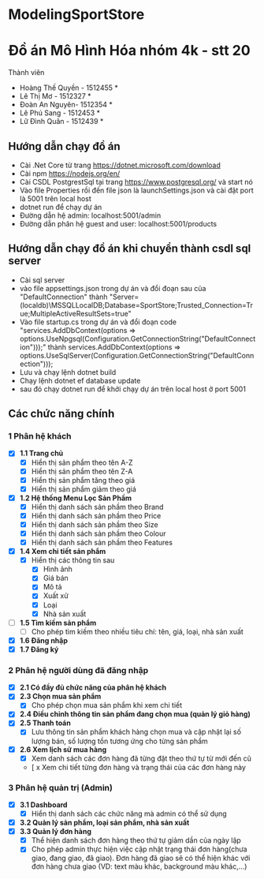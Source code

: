 # ModelingSportStore
# Đồ án Mô Hình Hóa nhóm 4k - stt 20
Thành viên
* Hoàng Thế Quyền	- 1512455 *
* Lê Thị Mơ - 1512327 *
* Đoàn An Nguyên- 1512354 *
* Lê Phú Sang - 1512453 *
* Lữ Đình Quân - 1512439 *
## Hướng dẫn chạy đồ án
* Cài .Net Core từ trang https://dotnet.microsoft.com/download
* Cài npm https://nodejs.org/en/
* Cài CSDL PostgrestSql tại trang https://www.postgresql.org/ và start nó
* Vào file Properties rồi đến file json là launchSettings.json và cài đặt port là 5001 trên local host
* dotnet run để chạy dự án
* Đường dẫn hệ admin: localhost:5001/admin
* Đường dẫn phân hệ guest and user: localhost:5001/products
## Hướng dẫn chạy đồ án khi chuyển thành csdl sql server
* Cài sql server
* vào file appsettings.json trong dự án và đổi đoạn sau của "DefaultConnection" thành "Server=(localdb)\\MSSQLLocalDB;Database=SportStore;Trusted_Connection=True;MultipleActiveResultSets=true"
* Vào file startup.cs trong dự án và đổi đoạn code "services.AddDbContext<EcommerceContext>(options =>
          options.UseNpgsql(Configuration.GetConnectionString("DefaultConnection")));"
 thành  services.AddDbContext<EcommerceContext>(options =>
          options.UseSqlServer(Configuration.GetConnectionString("DefaultConnection")));
 * Lưu và chạy lệnh dotnet build 
 * Chạy lệnh dotnet ef database update
 * sau đó chạy dotnet run để khởi chạy dự án trên local host ở port 5001

## Các chức năng chính
### 1 Phân hệ khách
* [x] **1.1 Trang chủ**
  * [x] Hiển thị sản phẩm theo tên A-Z 
  * [x] Hiển thị sản phẩm theo tên Z-A 
  * [x] Hiển thị sản phẩm tăng theo giá
  * [x] Hiển thị sản phẩm giảm theo giá
* [x] **1.2 Hệ thống Menu Lọc Sản Phầm**
  * [x] Hiển thị danh sách sản phầm theo Brand
  * [x] Hiển thị danh sách sản phầm theo Price
  * [x] Hiển thị danh sách sản phầm theo Size
  * [x] Hiển thị danh sách sản phầm theo Colour
  * [x] Hiển thị danh sách sản phầm theo Features

* [x] **1.4 Xem chi tiết sản phẩm**
  * [x] Hiển thị các thông tin sau
    * [x] Hình ảnh
    * [x] Giá bán
    * [x] Mô tả
    * [x] Xuất xử
    * [x] Loại
    * [x] Nhà sản xuất
    
* [ ] **1.5 Tìm kiếm sản phẩm** 
  * [ ] Cho phép tìm kiếm theo nhiều tiêu chí: tên, giá, loại, nhà sản xuất
* [x] **1.6 Đăng nhập**
* [x] **1.7 Đăng ký**
### 2 Phân hệ người dùng đã đăng nhập
* [x] **2.1 Có đầy đủ chức năng của phân hệ khách**
* [x] **2.3 Chọn mua sản phẩm**
  * [x] Cho phép chọn mua sản phẩm khi xem chi tiết 
* [x] **2.4 Điều chỉnh thông tin sản phẩm đang chọn mua (quản lý giỏ hàng)**
* [x] **2.5 Thanh toán**
  * [x] Lưu thông tin sản phẩm khách hàng chọn mua và cập nhật lại số lượng bán, số lượng tồn tương ứng cho từng sản phẩm
* [x] **2.6 Xem lịch sử mua hàng**
  * [x] Xem danh sách các đơn hàng đã từng đặt theo thứ tự từ mới đến cũ
  * [ x Xem chi tiết từng đơn hàng và trạng thái của các đơn hàng này
### 3 Phân hệ quản trị (Admin)
* [x] **3.1 Dashboard**
  * [x] Hiển thị danh sách các chức năng mà admin có thể sử dụng
* [x] **3.2 Quản lý sản phẩm, loại sản phẩm, nhà sản xuất**
* [x] **3.3 Quản lý đơn hàng**
  * [x] Thể hiện danh sách đơn hàng theo thứ tự giảm dần của ngày lập
  * [x] Cho phép admin thực hiện việc cập nhật trạng thái đơn hàng(chưa giao, đang giao, đã giao). Đơn hàng đã giao sẽ có thể hiện khác với đơn hàng chưa giao (VD: text màu khác, background màu khác,...)
